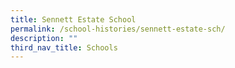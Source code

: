 ```yaml
---
title: Sennett Estate School
permalink: /school-histories/sennett-estate-sch/
description: ""
third_nav_title: Schools
---
```



